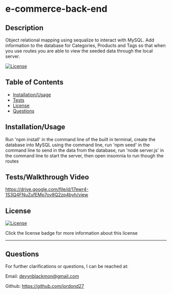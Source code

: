 # e-commerce-back-end

## Description

Object relational mapping using sequalize to interact with MySQL. Add information to the database for Categories, Products and Tags so that when you use routes you are able to view the seeded data through the local server.

[![License](https://img.shields.io/badge/%20no%20license-unlicense-blueviolet)](https://choosealicense.com/no-permission/)

## Table of Contents

- [Installation/Usage](#installation/usage)
- [Tests](#tests)
- [License](#license)
- [Questions](#questions)

## Installation/Usage

Run 'npm install' in the command line of the built in terminal, create the database into MySQL using the command line, run 'npm seed' in the command line to send in the data from the database, run 'node server.js' in the command line to start the server, then open insomnia to run though the routes

## Tests/Walkthrough Video

https://drive.google.com/file/d/17ewr4-1S3Q4FNuZufEMp7ov8Q2zp4byh/view

## License

[![License](https://img.shields.io/badge/%20no%20license-unlicense-blueviolet)](https://choosealicense.com/no-permission/)

Click the license badge for more information about this license

---

## Questions

For further clarifications or questions, I can be reached at:

Email: devynblackmon@gmail.com

Github: https://github.com/jordond27
